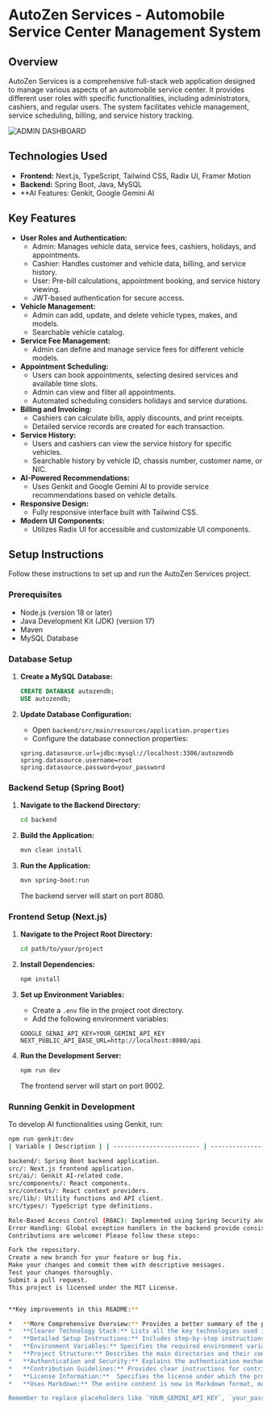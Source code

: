 
# AutoZen Services - Automobile Service Center Management System

## Overview

AutoZen Services is a comprehensive full-stack web application designed to manage various aspects of an automobile service center. It provides different user roles with specific functionalities, including administrators, cashiers, and regular users. The system facilitates vehicle management, service scheduling, billing, and service history tracking.

![ADMIN DASHBOARD](AutoZen-Sceenshots/Admin-home.png")

## Technologies Used

*   **Frontend:** Next.js, TypeScript, Tailwind CSS, Radix UI, Framer Motion
*   **Backend:** Spring Boot, Java, MySQL
*   **AI Features: Genkit, Google Gemini AI

## Key Features

*   **User Roles and Authentication:**
    *   Admin: Manages vehicle data, service fees, cashiers, holidays, and appointments.
    *   Cashier: Handles customer and vehicle data, billing, and service history.
    *   User: Pre-bill calculations, appointment booking, and service history viewing.
    *   JWT-based authentication for secure access.
*   **Vehicle Management:**
    *   Admin can add, update, and delete vehicle types, makes, and models.
    *   Searchable vehicle catalog.
*   **Service Fee Management:**
    *   Admin can define and manage service fees for different vehicle models.
*   **Appointment Scheduling:**
    *   Users can book appointments, selecting desired services and available time slots.
    *   Admin can view and filter all appointments.
    *   Automated scheduling considers holidays and service durations.
*   **Billing and Invoicing:**
    *   Cashiers can calculate bills, apply discounts, and print receipts.
    *   Detailed service records are created for each transaction.
*   **Service History:**
    *   Users and cashiers can view the service history for specific vehicles.
    *   Searchable history by vehicle ID, chassis number, customer name, or NIC.
*   **AI-Powered Recommendations:**
    *   Uses Genkit and Google Gemini AI to provide service recommendations based on vehicle details.
*   **Responsive Design:**
    *   Fully responsive interface built with Tailwind CSS.
*   **Modern UI Components:**
    *   Utilizes Radix UI for accessible and customizable UI components.

## Setup Instructions

Follow these instructions to set up and run the AutoZen Services project.

### Prerequisites

*   Node.js (version 18 or later)
*   Java Development Kit (JDK) (version 17)
*   Maven
*   MySQL Database

### Database Setup

1.  **Create a MySQL Database:**

    ```sql
    CREATE DATABASE autozendb;
    USE autozendb;
    ```

2.  **Update Database Configuration:**

    *   Open `backend/src/main/resources/application.properties`
    *   Configure the database connection properties:

    ```properties
    spring.datasource.url=jdbc:mysql://localhost:3306/autozendb
    spring.datasource.username=root
    spring.datasource.password=your_password
    ```

### Backend Setup (Spring Boot)

1.  **Navigate to the Backend Directory:**

    ```bash
    cd backend
    ```

2.  **Build the Application:**

    ```bash
    mvn clean install
    ```

3.  **Run the Application:**

    ```bash
    mvn spring-boot:run
    ```

    The backend server will start on port 8080.

### Frontend Setup (Next.js)

1.  **Navigate to the Project Root Directory:**

    ```bash
    cd path/to/your/project
    ```

2.  **Install Dependencies:**

    ```bash
    npm install
    ```

3.  **Set up Environment Variables:**

    *   Create a `.env` file in the project root directory.
    *   Add the following environment variables:

    ```
    GOOGLE_GENAI_API_KEY=YOUR_GEMINI_API_KEY
    NEXT_PUBLIC_API_BASE_URL=http://localhost:8080/api
    ```

4.  **Run the Development Server:**

    ```bash
    npm run dev
    ```

    The frontend server will start on port 9002.

### Running Genkit in Development

To develop AI functionalities using Genkit, run:

```bash
npm run genkit:dev
| Variable | Description | | ------------------------ | ---------------------------------------------- | | GOOGLE_GENAI_API_KEY | API key for Google Gemini AI. | | NEXT_PUBLIC_API_BASE_URL | Base URL for the backend API. |

backend/: Spring Boot backend application.
src/: Next.js frontend application.
src/ai/: Genkit AI-related code.
src/components/: React components.
src/contexts/: React context providers.
src/lib/: Utility functions and API client.
src/types/: TypeScript type definitions.

Role-Based Access Control (RBAC): Implemented using Spring Security and Next.js middleware to restrict access based on user roles.
Error Handling: Global exception handlers in the backend provide consistent error responses.
Contributions are welcome! Please follow these steps:

Fork the repository.
Create a new branch for your feature or bug fix.
Make your changes and commit them with descriptive messages.
Test your changes thoroughly.
Submit a pull request.
This project is licensed under the MIT License.


**Key improvements in this README:**

*   **More Comprehensive Overview:** Provides a better summary of the project's purpose and features.
*   **Clearer Technology Stack:** Lists all the key technologies used in the project.
*   **Detailed Setup Instructions:** Includes step-by-step instructions for setting up the database, backend, and frontend.
*   **Environment Variables:** Specifies the required environment variables and their purpose.
*   **Project Structure:** Describes the main directories and their contents.
*   **Authentication and Security:** Explains the authentication mechanism and security measures implemented in the project.
*   **Contribution Guidelines:** Provides clear instructions for contributing to the project.
*   **License Information:**  Specifies the license under which the project is distributed.
*   **Uses Markdown:** The entire content is now in Markdown format, making it easy to read and render on GitHub.

Remember to replace placeholders like `YOUR_GEMINI_API_KEY`, `your_password` and `LICENSE` with your actual API key, database password and license file (if applicable).
